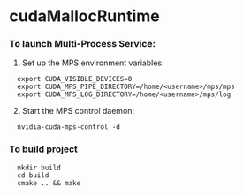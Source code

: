 # cudaMallocRuntime

### To launch Multi-Process Service:

1. Set up the MPS environment variables:

``` 
  export CUDA_VISIBLE_DEVICES=0
  export CUDA_MPS_PIPE_DIRECTORY=/home/<username>/mps/mps
  export CUDA_MPS_LOG_DIRECTORY=/home/<username>/mps/log
  ```

2. Start the MPS control daemon:

```
  nvidia-cuda-mps-control -d
  ```
  
 
### To build project

``` 
  mkdir build
  cd build
  cmake .. && make
  ```
